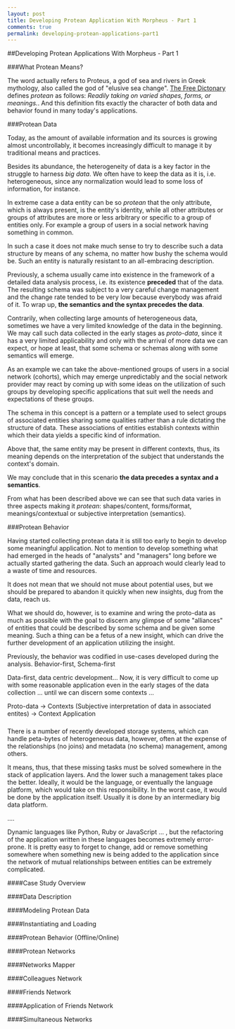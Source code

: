 ```yaml
---
layout: post
title: Developing Protean Application With Morpheus - Part 1
comments: true
permalink: developing-protean-applications-part1
---
```


##Developing Protean Applications With Morpheus - Part 1

###What Protean Means?

The word actually refers to Proteus, a god of sea and rivers in Greek mythology,
also called the god of "elusive sea change". [The Free Dictonary](http://www.thefreedictionary.com/protean)
defines *protean* as follows: *Readily taking on varied shapes, forms, or meanings.*. And this
definition fits exactly the character of both data and behavior found in many
today's applications.

###Protean Data

Today, as the amount of available information and its sources is growing almost
uncontrollably, it becomes increasingly difficult to manage it by traditional means
and practices.

Besides its abundance, the heterogeneity of data is a key factor in the struggle to
harness *big data*. We often have to keep the data as it is, i.e. heterogeneous,
since any normalization would lead to some loss of information, for instance.

In extreme case a data entity can be so *protean* that the only attribute, which is
always present, is the entity's identity, while all other attributes or
groups of attributes are more or less arbitrary or specific to a group of entities only.
For example a group of users in a social network having something in common.

In such a case it does not make much sense to try to describe such a data
structure by means of any schema, no matter how bushy the schema would be.
Such an entity is naturally resistant to an all-embracing description.

Previously, a schema usually came into existence in the framework of a detailed data
analysis process, i.e. its existence **preceded** that of the data. The resulting schema
was subject to a very careful change management and the change rate tended to be very low
because everybody was afraid of it. To wrap up, **the semantics and the syntax precedes the data**.

Contrarily, when collecting large amounts of heterogeneous data, sometimes we have
a very limited knowledge of the data in the beginning. We may call such data
collected in the early stages as *proto-data*, since it has a very limited applicability
and only with the arrival of more data we can expect, or hope at least, that some
schema or schemas along with some semantics will emerge.

As an example we can take the above-mentioned groups of users in a social network
(cohorts), which may emerge unpredictably and the social network provider may
react by coming up with some ideas on the utilization of such groups by developing
specific applications that suit well the needs and expectations of these groups.

The schema in this concept is a pattern or a template used to select groups of
associated entities sharing some qualities rather than a rule dictating
the structure of data. These associations of entities establish contexts within
which their data yields a specific kind of information.

Above that, the same entity may be present in different contexts, thus, its meaning
depends on the interpretation of the subject that understands the context's domain.

We may conclude that in this scenario **the data precedes a syntax and a semantics**.

From what has been described above we can see that such data varies in three
aspects making it *protean*: shapes/content, forms/format, meanings/contextual
or subjective interpretation (semantics).

###Protean Behavior

Having started collecting protean data it is still too early to begin to develop
some meaningful application. Not to mention to develop something what had emerged in
the heads of "analysts" and "managers" long before we actually started gathering
the data. Such an approach would clearly lead to a waste of time and resources.

It does not mean that we should not muse about potential uses, but we should
be prepared to abandon it quickly when new insights, dug from the data, reach us.

What we should do, however, is to examine and wring the proto-data as much as
possible with the goal to discern any glimpse of some "alliances" of entities that
could be described by some schema and be given some meaning. Such a thing can be
a fetus of a new insight, which can drive the further development of an application
utilizing the insight.


Previously, the behavior was codified in use-cases developed during the analysis.
Behavior-first, Schema-first

Data-first, data centric development... Now, it is very difficult to come up with some
reasonable application even in the early stages of the data collection ... until
we can discern some contexts ...

Proto-data -> Contexts (Subjective interpretation of data in associated entites)
-> Context Application

###

There is a number of recently developed storage systems, which can handle peta-bytes of
heterogeneous data, however, often at the expense of the relationships (no joins)
and metadata (no schema) management, among others.

It means, thus, that these missing tasks must be solved somewhere in the stack of
application layers. And the lower such a management takes place the better.
Ideally, it would be the language, or eventually the language platform, which
would take on this responsibility. In the worst case, it would be done by the application
itself. Usually it is done by an intermediary big data platform.

....

Dynamic languages like Python, Ruby or JavaScript ... , but the refactoring of
the application written in these languages becomes extremely error-prone. It is
pretty easy to forget to change, add or remove something somewhere when something
new is being added to the application since the network of mutual
relationships between entities can be extremely complicated.




####Case Study Overview

####Data Description

####Modeling Protean Data

####Instantiating and Loading

####Protean Behavior (Offline/Online)

####Protean Networks

####Networks Mapper

####Colleagues Network

####Friends Network

####Application of Friends Network

####Simultaneous Networks
